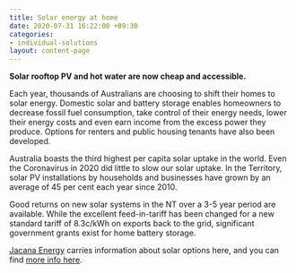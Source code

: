 ```yaml
---
title: Solar energy at home
date: 2020-07-31 16:22:00 +09:30
categories:
- individual-solutions
layout: content-page
---
```


**Solar rooftop PV and hot water are now cheap and accessible.**
 
Each year, thousands of Australians are choosing to shift their homes to solar energy. Domestic solar and battery storage enables homeowners to decrease fossil fuel consumption, take control of their energy needs, lower their energy costs and even earn income from the excess power they produce. Options for renters and public housing tenants have also been developed.

Australia boasts the third highest per capita solar uptake in the world. Even the Coronavirus in 2020 did little to slow our solar uptake. In the Territory, solar PV installations by households and businesses have grown by an average of 45 per cent each year since 2010. 

Good returns on new solar systems in the NT over a 3-5 year period are available. While the excellent feed-in-tariff has been changed for a new standard tariff of 8.3c/kWh on exports back to the grid, significant government grants exist for home battery storage. 

[Jacana Energy](https://www.jacanaenergy.com.au/energy_savings/save/photovoltaic_pv_solar_systems) carries information about solar options here, and you can find [more info here](https://www.solarchoice.net.au/blog/solar-power-darwin-nt).
